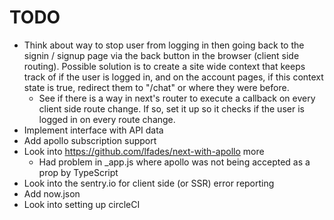 # TODO

- Think about way to stop user from logging in then going back to the signin /
  signup page via the back button in the browser (client side routing). Possible
  solution is to create a site wide context that keeps track of if the user is
  logged in, and on the account pages, if this context state is true, redirect
  them to "/chat" or where they were before.
  - See if there is a way in next's router to execute a callback on every client
    side route change. If so, set it up so it checks if the user is logged in on
    every route change.
- Implement interface with API data
- Add apollo subscription support
- Look into https://github.com/lfades/next-with-apollo more
  - Had problem in \_app.js where apollo was not being accepted as a prop by
    TypeScript
- Look into the sentry.io for client side (or SSR) error reporting
- Add now.json
- Look into setting up circleCI

